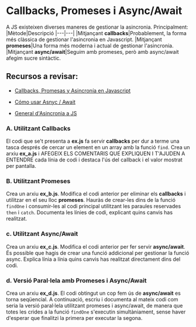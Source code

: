 # Callbacks, Promeses i Async/Await

A JS existeixen diverses maneres de gestionar la asincronia. Principalment:
|Mètode|Descripció
|---|---|
|Mitjançant **callbacks**|Probablement, la forma més clàssica de gestionar l'asincronia en Javascript.
|Mitjançant **promeses**|Una forma més moderna i actual de gestionar l'asincronia.
|Mitjançant **async/await**|Seguim amb promeses, però amb async/await afegim sucre sintàctic.

## Recursos a revisar:

- [Callbacks, Promesas y Asincronía en Javascript](https://www.freecodecamp.org/espanol/news/sincrono-vs-asincrono-en-javascript/)

- [Cómo usar Asnyc / Await](https://www.freecodecamp.org/espanol/news/como-usar-async-await-para-escribir-un-codigo-mejor-en-javascript/)

- [General d'Asincronia a JS](https://lenguajejs.com/javascript/asincronia/que-es/)

### A. Utilitzant Callbacks

El codi que se't presenta a **ex.js** fa servir **callbacks** per dur a terme una tasca després de cercar un element en un array amb la funció `find`. Crea un arxiu **ex_a.js** i AFEGEIX ELS COMENTARIS QUE EXPLIQUEN I T'AJUDEN A ENTENDRE cada línia de codi i destaca l'ús del callback i el valor mostrat per pantalla.

### B. Utilitzant Promeses

Crea un arxiu **ex_b.js**. Modifica el codi anterior per eliminar els **callbacks** i utilitzar en el seu lloc **promeses**. Hauràs de crear-les dins de la funció `findOne` i consumir-les al codi principal utilitzant les paraules reservades `then` i `catch`. Documenta les línies de codi, explicant quins canvis has realitzat.

### c. Utilitzant Async/Await

Crea un arxiu **ex_c.js**. Modifica el codi anterior per fer servir **async/await**. És possible que hagis de crear una funció addicional per gestionar la funció async. Explica línia a línia quins canvis has realitzat directament dins del codi.

### d. Versió Paral·lela amb Promeses i Async/Await

Crea un arxiu **ex_d.js**. El codi obtingut un cop fem ús de **async/await** es torna seqüencial. A continuació, escriu i documenta al mateix codi com seria la versió paral·lela utilitzant promeses i async/await, de manera que totes les crides a la funció `findOne` s'executin simultàniament, sense haver d'esperar que finalitzi la primera per executar la segona.
